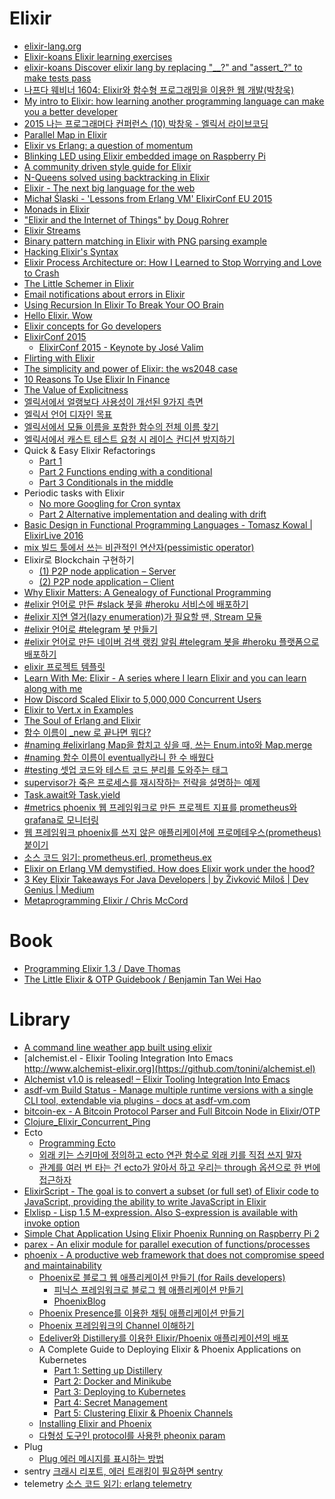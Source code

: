 Elixir
======
* [elixir-lang.org](https://elixir-lang.org/)
* [Elixir-koans Elixir learning exercises](http://elixirkoans.io/)
* [elixir-koans Discover elixir lang by replacing "\_\_?" and "assert\_?" to make tests pass](https://github.com/dojo-toulouse/elixir-koans)
* [나프다 웨비너 1604: Elixir와 함수형 프로그래밍을 이용한 웹 개발(박창욱)](https://www.youtube.com/watch?v=uGKg8gm4F58)
* [My intro to Elixir: how learning another programming language can make you a better developer](https://medium.freecodecamp.org/my-intro-to-elixir-how-learning-another-programming-language-can-make-you-a-better-developer-d967e568191c)
* [2015 나는 프로그래머다 컨퍼런스 (10) 박창욱 - 엘릭서 라이브코딩](https://www.youtube.com/watch?v=K8nyZV9RQng)
* [Parallel Map in Elixir](http://www.selectedintelligence.com/post/116327140769/parallel-map-in-elixir)
* [Elixir vs Erlang: a question of momentum](http://journal.dedasys.com/2015/04/23/elixir-vs-erlang-a-question-of-momentum/)
* [Blinking LED using Elixir embedded image on Raspberry Pi](http://www.zohaib.me/blinking-led-using-elixir-embedded-image-for-raspberry-pi/)
* [A community driven style guide for Elixir](https://github.com/niftyn8/elixir_style_guide)
* [N-Queens solved using backtracking in Elixir](https://github.com/tacticiankerala/N-Queens)
* [Elixir - The next big language for the web](http://www.creativedeletion.com/2015/04/19/elixir_next_language.html)
* [Michał Ślaski - 'Lessons from Erlang VM' ElixirConf EU 2015](https://www.youtube.com/watch?v=TkCftBMJyy0)
* [Monads in Elixir](http://www.zohaib.me/monads-in-elixir-2/)
* ["Elixir and the Internet of Things" by Doug Rohrer](https://www.youtube.com/watch?v=a-OCorBXX7M)
* [Elixir Streams](http://blog.drewolson.org/elixir-streams/)
* [Binary pattern matching in Elixir with PNG parsing example](http://zohaib.me/binary-pattern-matching-in-elixir/)
* [Hacking Elixir's Syntax](http://blog.heldscal.la/elixir-hacking.html)
* [Elixir Process Architecture or: How I Learned to Stop Worrying and Love to Crash](http://engineering-blog.alphasights.com/how-i-learned-to-stop-worrying-and-learned-to-love-the-crash/)
* [The Little Schemer in Elixir](https://github.com/jwhiteman/a-little-elixir-goes-a-long-way)
* [Email notifications about errors in Elixir](http://reganmian.net/blog/2015/08/26/email-notifications-about-errors-in-elixir/)
* [Using Recursion In Elixir To Break Your OO Brain](http://rob.conery.io/2015/09/04/using-recursion-in-elixir-to-break-your-oo-brain/)
* [Hello Elixir. Wow](http://rob.conery.io/2015/09/03/hello-elixir-wow/)
* [Elixir concepts for Go developers](https://texlution.com/post/elixir-concepts-for-golang-developers/)
* [ElixirConf 2015](http://confreaks.tv/events/elixirconf2015)
  * [ElixirConf 2015 - Keynote by José Valim](https://www.youtube.com/watch?v=9RB1JCKe3GY)
* [Flirting with Elixir](http://eng.localytics.com/flirting-with-elixir/)
* [The simplicity and power of Elixir: the ws2048 case](https://medium.com/@azzarcher/the-simplicity-and-power-of-elixir-the-ws2048-case-b510eaa568c0)
* [10 Reasons To Use Elixir In Finance](http://blog.johnorford.com/2015/11/01/x-reasons-to-use-elixir-in-finance/)
* [The Value of Explicitness](http://blog.drewolson.org/the-value-of-explicitness/)
* [엘릭서에서 얼랭보다 사용성이 개선된 9가지 측면](https://harfangk.github.io/2017/03/23/elixir-usability-improvement-over-erlang-ko.html)
* [엘릭서 언어 디자인 목표](https://harfangk.github.io/2017/04/11/elixir-design-goals-ko.html)
* [엘릭서에서 모듈 이름을 포함한 함수의 전체 이름 찾기](https://harfangk.github.io/2017/04/23/how-to-find-full-function-name-in-elixir-ko.html)
* [엘릭서에서 캐스트 테스트 요청 시 레이스 컨디션 방지하기](https://harfangk.github.io/2017/07/09/preventing-race-condition-when-testing-cast-requests-in-elixir-ko.html)
* Quick & Easy Elixir Refactorings
  * [Part 1](https://medium.com/@efexen/quick-easy-elixir-refactorings-part-1-17376e9c455a)
  * [Part 2 Functions ending with a conditional](https://medium.com/@efexen/quick-easy-elixir-refactorings-part-2-4cd66bad1b20)
  * [Part 3 Conditionals in the middle](https://medium.com/@efexen/quick-easy-elixir-refactorings-part-3-def1aae4b072)
* Periodic tasks with Elixir
  * [No more Googling for Cron syntax](https://medium.com/@efexen/periodic-tasks-with-elixir-5d9050bcbdb3)
  * [Part 2 Alternative implementation and dealing with drift](https://medium.com/@efexen/periodic-tasks-with-elixir-part-2-8aaee425aed0)
* [Basic Design in Functional Programming Languages - Tomasz Kowal | ElixirLive 2016](https://www.youtube.com/watch?v=arYOSYrjC8s)
* [mix 빌드 툴에서 쓰는 비관적인 연산자(pessimistic operator)](http://ohyecloudy.com/pnotes/archives/elixir-mix-pessimistic-operator/)
* Elixir로 Blockchain 구현하기
  * [(1) P2P node application – Server](http://guruble.com/elixir%eb%a1%9c-blockchain-%ea%b5%ac%ed%98%84%ed%95%98%ea%b8%b0-1p2p-node-application-server/)
  * [(2) P2P node application – Client](http://guruble.com/elixir%eb%a1%9c-blockchain-%ea%b5%ac%ed%98%84%ed%95%98%ea%b8%b0-2-p2p-node-application-client/)
* [Why Elixir Matters: A Genealogy of Functional Programming](https://www.youtube.com/watch?v=cWAHpvkh8Vs)
* [#elixir 언어로 만든 #slack 봇을 #heroku 서비스에 배포하기](http://ohyecloudy.com/pnotes/archives/deploying-slack-bots-in-the-elixir-to-the-heroku-service/)
* [#elixir 지연 열거(lazy enumeration)가 필요할 땐, Stream 모듈](http://ohyecloudy.com/pnotes/archives/elixir-lazy-enumeration-stream/)
* [#elixir 언어로 #telegram 봇 만들기](http://ohyecloudy.com/pnotes/archives/create-telegram-bots-in-elixir-language/)
* [#elixir 언어로 만든 네이버 검색 랭킹 알림 #telegram 봇을 #heroku 플랫폼으로 배포하기](http://ohyecloudy.com/pnotes/archives/naver-search-ranking-notification-telegram-bot/)
* [elixir 프로젝트 템플릿](https://github.com/ohyecloudy/project-templates/tree/master/elixir)
* [Learn With Me: Elixir - A series where I learn Elixir and you can learn along with me](https://inquisitivedeveloper.com/tag/lwm-elixir/)
* [How Discord Scaled Elixir to 5,000,000 Concurrent Users](https://blog.discordapp.com/scaling-elixir-f9b8e1e7c29b)
* [Elixir to Vert.x in Examples](https://medium.com/pharos-production/elixir-to-vert-x-in-examples-57bd4f3f1aa8)
* [The Soul of Erlang and Elixir](https://gotochgo.com/2019/sessions/712)
* [함수 이름이 \_new 로 끝나면 뭐다?](http://ohyecloudy.com/pnotes/archives/eixir-what-does-a-function-name-ending-with-new-mean/)
* [#naming #elixirlang Map을 합치고 싶을 때, 쓰는 Enum.into와 Map.merge](http://ohyecloudy.com/pnotes/archives/elixir-enum-into-and-map-merge/)
* [#naming 함수 이름이 eventually라니 한 수 배웠다](http://ohyecloudy.com/pnotes/archives/naming-eventually-function/)
* [#testing 셋업 코드와 테스트 코드 분리를 도와주는 태그](http://ohyecloudy.com/pnotes/archives/elixir-how-to-use-tags-in-test-code/)
* [supervisor가 죽은 프로세스를 재시작하는 전략을 설명하는 예제](http://ohyecloudy.com/pnotes/archives/elixir-good-example-code-for-supervisor/)
* [Task.await와 Task.yield](http://ohyecloudy.com/pnotes/archives/elixir-task-await-task-yield/)
* [#metrics phoenix 웹 프레임워크로 만든 프로젝트 지표를 prometheus와 grafana로 모니터링](http://ohyecloudy.com/pnotes/archives/metrics-phoenix-prometheus-grafana/)
* [웹 프레임워크 phoenix를 쓰지 않은 애플리케이션에 프로메테우스(prometheus) 붙이기](http://ohyecloudy.com/pnotes/archives/elixir-application-metrics-prometheus/)
* [소스 코드 읽기: prometheus.erl, prometheus.ex](http://ohyecloudy.com/pnotes/archives/code-reading-prometheus-erl-ex/)
* [Elixir on Erlang VM demystified. How does Elixir work under the hood?](https://blog.lelonek.me/elixir-on-erlang-vm-demystified-320557d09e1f)
* [3 Key Elixir Takeaways For Java Developers | by Živković Miloš | Dev Genius | Medium](https://medium.com/dev-genius/3-key-elixir-takeaways-for-java-developers-ecea614812e9)
* [Metaprogramming Elixir / Chris McCord](http://ohyecloudy.com/pnotes/archives/book-metaprogramming-elixir/)

# Book
* [Programming Elixir 1.3 / Dave Thomas](http://ohyecloudy.com/pnotes/archives/book-programming-elixir-1-3/)
* [The Little Elixir & OTP Guidebook / Benjamin Tan Wei Hao](http://ohyecloudy.com/pnotes/archives/book-the-little-elixir-otp-guidebook/)

# Library
* [A command line weather app built using elixir](https://github.com/tacticiankerala/elixir-weather)
* [alchemist.el - Elixir Tooling Integration Into Emacs http://www.alchemist-elixir.org](https://github.com/tonini/alchemist.el)
* [Alchemist v1.0 is released! – Elixir Tooling Integration Into Emacs](http://erlangcentral.org/alchemist-v1-0-is-released-elixir-tooling-integration-into-emacs)
* [asdf-vm Build Status - Manage multiple runtime versions with a single CLI tool, extendable via plugins - docs at asdf-vm.com ](https://github.com/asdf-vm/asdf)
* [bitcoin-ex - A Bitcoin Protocol Parser and Full Bitcoin Node in Elixir/OTP](https://github.com/justinlynn/bitcoin-ex)
* [Clojure_Elixir_Concurrent_Ping](https://github.com/tedpark/Clojure_Elixir_Concurrent_Ping)
* Ecto
  * [Programming Ecto](http://ohyecloudy.com/pnotes/archives/book-programming-ecto/)
  * [외래 키는 스키마에 정의하고 ecto 연관 함수로 외래 키를 직접 쓰지 말자](http://ohyecloudy.com/pnotes/archives/elixir-ecto-associations/)
  * [관계를 여러 번 타는 건 ecto가 알아서 하고 우리는 through 옵션으로 한 번에 접근하자](http://ohyecloudy.com/pnotes/archives/elixirlang-ecto-has-many-has-one-through-option/)
* [ElixirScript - The goal is to convert a subset (or full set) of Elixir code to JavaScript, providing the ability to write JavaScript in Elixir](https://github.com/bryanjos/elixirscript)
* [Elxlisp - Lisp 1.5 M-expression. Also S-expression is available with invoke option](https://github.com/sasagawa888/Elxlisp)
* [Simple Chat Application Using Elixir Phoenix Running on Raspberry Pi 2](http://pichat.zohaib.me/)
* [parex - An elixir module for parallel execution of functions/processes](https://github.com/StevenJL/parex)
* [phoenix - A productive web framework that does not compromise speed and maintainability](http://www.phoenixframework.org/)
  * [Phoenix로 블로그 웹 애플리케이션 만들기 (for Rails developers)](http://guruble.com/phoenix-%eb%a1%9c-%eb%b8%94%eb%a1%9c%ea%b7%b8-%ec%9b%b9-%ec%95%a0%ed%94%8c%eb%a6%ac%ec%bc%80%ec%9d%b4%ec%85%98-%eb%a7%8c%eb%93%a4%ea%b8%b0-for-rails-developers/)
    * [피닉스 프레임워크로 블로그 웹 애플리케이션 만들기](https://ppss.kr/archives/149596)
    * [PhoenixBlog](https://github.com/jhsbeat/Phoenix_blog)
  * [Phoenix Presence를 이용한 채팅 애플리케이션 만들기](http://guruble.com/phoenix-presence%eb%a5%bc-%ec%9d%b4%ec%9a%a9%ed%95%9c-%ec%b1%84%ed%8c%85-%ec%95%a0%ed%94%8c%eb%a6%ac%ec%bc%80%ec%9d%b4%ec%85%98-%eb%a7%8c%eb%93%a4%ea%b8%b0/)
  * [Phoenix 프레임워크의 Channel 이해하기](http://guruble.com/phoenix-%ed%94%84%eb%a0%88%ec%9e%84%ec%9b%8c%ed%81%ac%ec%9d%98-channel-%ec%9d%b4%ed%95%b4%ed%95%98%ea%b8%b0/)
  * [Edeliver와 Distillery를 이용한 Elixir/Phoenix 애플리케이션의 배포](http://guruble.com/edeliver%ec%99%80-distillery%eb%a5%bc-%ec%9d%b4%ec%9a%a9%ed%95%9c-elixirphoenix-%ec%95%a0%ed%94%8c%eb%a6%ac%ec%bc%80%ec%9d%b4%ec%85%98%ec%9d%98-%eb%b0%b0%ed%8f%ac/)
  * A Complete Guide to Deploying Elixir & Phoenix Applications on Kubernetes
    * [Part 1: Setting up Distillery](https://medium.com/polyscribe/a-complete-guide-to-deploying-elixir-phoenix-applications-on-kubernetes-part-1-setting-up-d88b35b64dcd)
    * [Part 2: Docker and Minikube](https://medium.com/polyscribe/a-complete-guide-to-deploying-elixir-phoenix-applications-on-kubernetes-part-2-docker-and-81e934c3fceb)
    * [Part 3: Deploying to Kubernetes](https://medium.com/polyscribe/a-complete-guide-to-deploying-elixir-phoenix-applications-on-kubernetes-part-3-deploying-to-bd5b1fcbef87)
    * [Part 4: Secret Management](https://medium.com/polyscribe/a-complete-guide-to-deploying-elixir-phoenix-applications-on-kubernetes-part-4-secret-f851d575bdd1)
    * [Part 5: Clustering Elixir & Phoenix Channels](https://medium.com/polyscribe/a-complete-guide-to-deploying-elixir-phoenix-applications-on-kubernetes-part-5-clustering-6c30fcd35ce1)
  * [Installing Elixir and Phoenix](https://hackernoon.com/installing-elixir-and-phoenix-1a35e82c58bf)
  * [다형성 도구인 protocol를 사용한 pheonix param](http://ohyecloudy.com/pnotes/archives/elixir-protocol-phoenix-param/)
* Plug
  * [Plug 에러 메시지를 표시하는 방법](https://harfangk.github.io/2017/03/29/where-to-find-plug-errors-ko.html)
* sentry [크래시 리포트, 에러 트래킹이 필요하면 sentry](http://ohyecloudy.com/pnotes/archives/sentry-error-tracking-software/)
* telemetry [소스 코드 읽기: erlang telemetry](http://ohyecloudy.com/pnotes/archives/code-reading-erlang-elixir-telemetry/)
